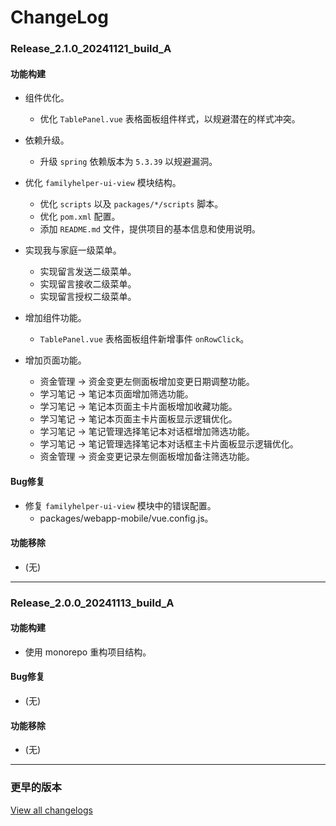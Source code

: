 # ChangeLog

### Release_2.1.0_20241121_build_A

#### 功能构建

- 组件优化。
  - 优化 `TablePanel.vue` 表格面板组件样式，以规避潜在的样式冲突。

- 依赖升级。
  - 升级 `spring` 依赖版本为 `5.3.39` 以规避漏洞。

- 优化 `familyhelper-ui-view` 模块结构。
  - 优化 `scripts` 以及 `packages/*/scripts` 脚本。
  - 优化 `pom.xml` 配置。
  - 添加 `README.md` 文件，提供项目的基本信息和使用说明。

- 实现我与家庭一级菜单。
  - 实现留言发送二级菜单。
  - 实现留言接收二级菜单。
  - 实现留言授权二级菜单。

- 增加组件功能。
  - `TablePanel.vue` 表格面板组件新增事件 `onRowClick`。

- 增加页面功能。
  - 资金管理 -> 资金变更左侧面板增加变更日期调整功能。
  - 学习笔记 -> 笔记本页面增加筛选功能。
  - 学习笔记 -> 笔记本页面主卡片面板增加收藏功能。
  - 学习笔记 -> 笔记本页面主卡片面板显示逻辑优化。
  - 学习笔记 -> 笔记管理选择笔记本对话框增加筛选功能。
  - 学习笔记 -> 笔记管理选择笔记本对话框主卡片面板显示逻辑优化。
  - 资金管理 -> 资金变更记录左侧面板增加备注筛选功能。

#### Bug修复

- 修复 `familyhelper-ui-view` 模块中的错误配置。
  - packages/webapp-mobile/vue.config.js。

#### 功能移除

- (无)

---

### Release_2.0.0_20241113_build_A

#### 功能构建

- 使用 monorepo 重构项目结构。

#### Bug修复

- (无)

#### 功能移除

- (无)

---

### 更早的版本

[View all changelogs](./changelogs)
